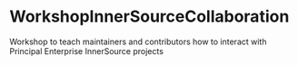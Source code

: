 # WorkshopInnerSourceCollaboration
Workshop to teach maintainers and contributors how to interact with Principal Enterprise InnerSource projects
